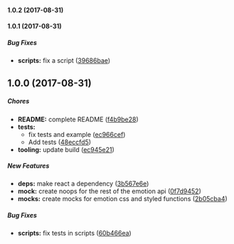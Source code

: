 #### 1.0.2 (2017-08-31)

#### 1.0.1 (2017-08-31)

##### Bug Fixes

* **scripts:** fix a script ([39686bae](https://github.com/mscienski/emotion-enzyme-mock/commit/39686baeebeeded57ca7887317069406613eec89))

## 1.0.0 (2017-08-31)

##### Chores

* **README:** complete README ([f4b9be28](https://github.com/mscienski/emotion-enzyme-mock/commit/f4b9be285fdb1e8a2b944b810ed5e19010549bb5))
* **tests:**
  * fix tests and example ([ec966cef](https://github.com/mscienski/emotion-enzyme-mock/commit/ec966cefc200487fc523011014b2d96302734509))
  * Add tests ([48eccfd5](https://github.com/mscienski/emotion-enzyme-mock/commit/48eccfd5b484f4334086748395286d9b7cce5327))
* **tooling:** update build ([ec945e21](https://github.com/mscienski/emotion-enzyme-mock/commit/ec945e21b3be422f2c991543944e681f8fabc4a8))

##### New Features

* **deps:** make react a dependency ([3b567e6e](https://github.com/mscienski/emotion-enzyme-mock/commit/3b567e6ef2504b794d346e329149417560bef6d2))
* **mock:** create noops for the rest of the emotion api ([0f7d9452](https://github.com/mscienski/emotion-enzyme-mock/commit/0f7d945229c7f572ca3a8ec54b53976c4953d051))
* **mocks:** create mocks for emotion css and styled functions ([2b05cba4](https://github.com/mscienski/emotion-enzyme-mock/commit/2b05cba460cef42a707b7f9488582dc9e526b80b))

##### Bug Fixes

* **scripts:** fix tests in scripts ([60b466ea](https://github.com/mscienski/emotion-enzyme-mock/commit/60b466ea1a2820c00a02fff8fb4d66f5150fad58))

